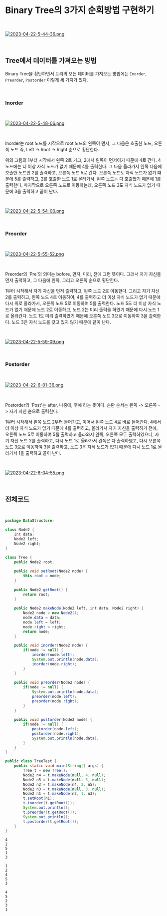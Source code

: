 # Binary Tree의 3가지 순회방법 구현하기

</br>

[![2023-04-22-5-44-36.png](https://i.postimg.cc/wTWKDDrv/2023-04-22-5-44-36.png)](https://postimg.cc/4mhFgHsk)

</br>

## Tree에서 데이터를 가져오는 방법

Binary Tree을 횡단하면서 트리의 모든 데이터를 가져오는 방법에는 `Inorder`, `Preorder`, `Postorder` 이렇게 세 가지가 있다.

</br>

### Inorder

</br>

[![2023-04-22-5-48-06.png](https://i.postimg.cc/05X1hLYn/2023-04-22-5-48-06.png)](https://postimg.cc/grh7ZtBL)

</br>

Inorder는 root 노드를 시작으로 root 노드의 왼쪽이 먼저, 그 다음은 호출한 노드, 오른쪽 노드 즉, Left -> Root -> Right 순으로 횡단한다.

위의 그림의 1부터 시작해서 왼쪽 2로 가고, 2에서 왼쪽이 먼저이기 때문에 4로 간다. 4 노드에는 더 이상 자식 노드가 없기 때문에 4를 출력한다. 그 다음 올라가서 왼쪽 다음에 호출한 노드인 2를 출력하고, 오른쪽 노드 5로 간다. 오른쪽 노드도 자식 노드가 없기 때문에 5를 출력하고, 2를 호출한 노드 1로 올라가서, 왼쪽 노드는 다 호출했기 때문에 1를 출력한다. 마지막으로 오른쪽 노드로 이동하는데, 오른쪽 노드 3도 자식 노드가 없기 때문에 3을 출력하고 끝이 난다.

</br>

[![2023-04-22-5-54-00.png](https://i.postimg.cc/RZyDRmz6/2023-04-22-5-54-00.png)](https://postimg.cc/xXG5fW8n)

</br>

### Preorder

</br>

[![2023-04-22-5-55-52.png](https://i.postimg.cc/43FVt4Cq/2023-04-22-5-55-52.png)](https://postimg.cc/VSnJP8kW)

</br>

Preorder의 'Pre'의 의미는 bofore, 먼저, 미리, 전에 그런 뜻이다. 그래서 자기 자신을 먼저 출력하고, 그 다음에 왼쪽, 그리고 오른쪽 순으로 횡단한다.

1부터 시작해서 자기 자신을 먼저 출력하고, 왼쪽 노드 2로 이동한다. 그리고 자기 자신 2를 출력하고, 왼쪽 노드 4로 이동하여, 4를 출력하고 더 이상 자식 노드가 없기 때문에 다시 위로 올라가서, 오른쪽 노드 5로 이동하여 5를 출력한다. 노드 5도 더 이상 자식 노드가 없기 때문에 노드 2로 이동하고, 노드 2는 미리 출력을 하였기 때문에 다시 노드 1로 올라간다. 노드 1도 미리 출력하였기 때문에 오른쪽 노드 3으로 이동하여 3을 출력한다. 노드 3은 자식 노드를 갖고 있지 않기 때문에 끝이 난다.

</br>

[![2023-04-22-5-59-09.png](https://i.postimg.cc/76KHbhpJ/2023-04-22-5-59-09.png)](https://postimg.cc/47hkSf4X)

</br>

### Postorder

</br>

[![2023-04-22-6-01-36.png](https://i.postimg.cc/zvn1KfQk/2023-04-22-6-01-36.png)](https://postimg.cc/p5X7tPR9)

</br>

Postorder의 'Post'는 after, 나중에, 후에 라는 뜻이다. 순환 순서는 왼쪽 -> 오른쪽 -> 자기 자신 순으로 출력한다.

1부터 시작해서 왼쪽 노드 2부터 들어가고, 이어서 왼쪽 노드 4로 바로 들어간다. 4에서 더 이상 자식 노드가 없기 때문에 4를 출력하고, 올라가서 자기 자신을 출력하기 전에, 오른쪽 노드 5로 이동하여 5를 출력하고 올라와서 왼쪽, 오른쪽 모두 출력하였으니, 자기 자신 노드 2를 출력하고, 다시 노드 1로 올라가서 왼쪽은 다 출력하였고, 다시 오른쪽 노드 3으로 이동하여 3을 출력하고, 노드 3은 자식 노드가 없기 때문에 다시 노드 1로 올라가서 1을 출력하고 끝이 난다.

</br>

[![2023-04-22-6-04-55.png](https://i.postimg.cc/mDkDY73y/2023-04-22-6-04-55.png)](https://postimg.cc/N9hBY9zK)

</br>

## 전체코드

</br>

``` java
package DataStructure;

class Node2 {
	int data;
	Node2 left;
	Node2 right;
}

class Tree {
	public Node2 root;
	
	public void setRoot(Node2 node) {
		this.root = node;
	}
	
	public Node2 getRoot() {
		return root;
	}
	
	public Node2 makeNode(Node2 left, int data, Node2 right) {
		Node2 node = new Node2();
		node.data = data;
		node.left = left;
		node.right = right;
		return node;
	}
	
	public void inorder(Node2 node) {
		if(node != null) {
			inorder(node.left);
			System.out.println(node.data);
			inorder(node.right);
		}
	}
	
	public void preorder(Node2 node) {
		if(node != null) {
			System.out.println(node.data);
			preorder(node.left);
			preorder(node.right);
		}
	}
	
	public void postorder(Node2 node) {
		if(node != null) {
			postorder(node.left);
			postorder(node.right);
			System.out.println(node.data);
		}
	}
}

public class TreeTest {
	public static void main(String[] args) {
		Tree t = new Tree();
		Node2 n4 = t.makeNode(null, 4, null);
		Node2 n5 = t.makeNode(null, 5, null);
		Node2 n2 = t.makeNode(n4, 2, n5);
		Node2 n3 = t.makeNode(null, 3, null);
		Node2 n1 = t.makeNode(n2, 1, n3);
		t.setRoot(n1);
		t.inorder(t.getRoot());
		System.out.println();
		t.preorder(t.getRoot());
		System.out.println();
		t.postorder(t.getRoot());	
	}
}
```

```
4
2
5
1
3

1
2
4
5
3

4
5
2
3
1
```